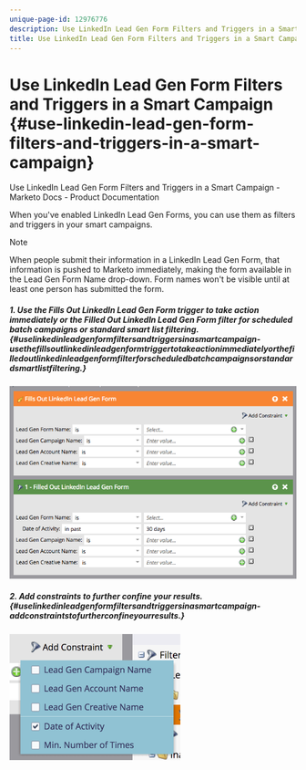 ```yaml
---
unique-page-id: 12976776
description: Use LinkedIn Lead Gen Form Filters and Triggers in a Smart Campaign - Marketo Docs - Product Documentation
title: Use LinkedIn Lead Gen Form Filters and Triggers in a Smart Campaign
---
```


# Use LinkedIn Lead Gen Form Filters and Triggers in a Smart Campaign {#use-linkedin-lead-gen-form-filters-and-triggers-in-a-smart-campaign}

Use LinkedIn Lead Gen Form Filters and Triggers in a Smart Campaign - Marketo Docs - Product Documentation

When you've enabled LinkedIn Lead Gen Forms, you can use them as filters and triggers in your smart campaigns.

>[!NOTE]
>
>When people submit their information in a LinkedIn Lead Gen Form, that information is pushed to Marketo immediately, making the form available in the Lead Gen Form Name drop-down. Form names won't be visible until at least one person has submitted the form.

##### 1. Use the Fills Out LinkedIn Lead Gen Form trigger to take action immediately or the Filled Out LinkedIn Lead Gen Form filter for scheduled batch campaigns or standard smart list filtering. {#uselinkedinleadgenformfiltersandtriggersinasmartcampaign-usethefillsoutlinkedinleadgenformtriggertotakeactionimmediatelyorthefilledoutlinkedinleadgenformfilterforscheduledbatchcampaignsorstandardsmartlistfiltering.}

![](assets/screen-shot-2017-03-29-at-2.38.03-pm.png)

##### 2. Add constraints to further confine your results. {#uselinkedinleadgenformfiltersandtriggersinasmartcampaign-addconstraintstofurtherconfineyourresults.}

![](assets/lead-gen-constraints.png)


